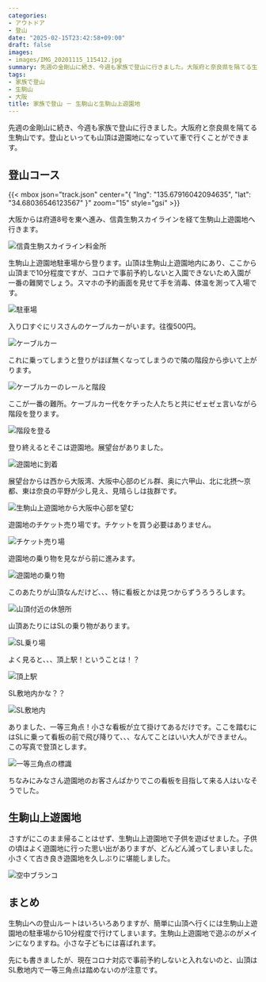 ```yaml
---
categories:
- アウトドア
- 登山
date: "2025-02-15T23:42:58+09:00"
draft: false
images: 
- images/IMG_20201115_115412.jpg
summary: 先週の金剛山に続き、今週も家族で登山に行きました。大阪府と奈良県を隔てる生駒山です。登山といっても山頂は遊園地になっていて車で簡単に行くことができます。
tags:
- 家族で登山
- 生駒山
- 大阪
title: 家族で登山 － 生駒山と生駒山上遊園地
---
```


先週の金剛山に続き、今週も家族で登山に行きました。大阪府と奈良県を隔てる生駒山です。登山といっても山頂は遊園地になっていて車で行くことができます。

## 登山コース

{{< mbox json="track.json" center="{ \"lng\": \"135.67916042094635\", \"lat\": \"34.68036546123567\" }" zoom="15" style="gsi" >}}

大阪からは府道8号を東へ進み、信貴生駒スカイラインを経て生駒山上遊園地へ行きます。

![信貴生駒スカイライン料金所](./images/IMG_20201115_101200.jpg)

生駒山上遊園地駐車場から登ります。山頂は生駒山上遊園地内にあり、ここから山頂まで10分程度ですが、コロナで事前予約しないと入園できないため入園が一番の難関でしょう。スマホの予約画面を見せて手を消毒、体温を測って入場です。

![駐車場](./images/IMG_20201115_120446.jpg)

入り口すぐにリスさんのケーブルカーがいます。往復500円。

![ケーブルカー](./images/IMG_20201115_120455.jpg)

これに乗ってしまうと登りがほぼ無くなってしまうので隣の階段から歩いて上がります。

![ケーブルカーのレールと階段](./images/IMG_20201115_120510.jpg)

ここが一番の難所。ケーブルカー代をケチった人たちと共にゼェゼェ言いながら階段を登ります。

![階段を登る](./images/IMG_20201115_120549.jpg)

登り終えるとそこは遊園地。展望台がありました。

![遊園地に到着](./images/IMG_20201115_120729.jpg)

展望台からは西から大阪湾、大阪中心部のビル群、奥に六甲山、北に北摂～京都、東は奈良の平野が少し見え、見晴らしは抜群です。

![生駒山上遊園地から大阪中心部を望む](./images/IMG_20201115_102947.jpg)

遊園地のチケット売り場です。チケットを買う必要はありません。

![チケット売り場](./images/IMG_20201115_104051.jpg)

遊園地の乗り物を見ながら前に進みます。

![遊園地の乗り物](./images/IMG_20201115_120840.jpg)

このあたりが山頂なんだけど、、、特に看板とかは見つからずうろうろします。

![山頂付近の休憩所](./images/IMG_20201115_121144.jpg)

山頂あたりにはSLの乗り物があります。

![SL乗り場](./images/IMG_20201115_121259.jpg)

よく見ると、、、頂上駅！ということは！？

![頂上駅](./images/IMG_20201115_121323.jpg)

SL敷地内かな？？

![SL敷地内](./images/IMG_20201115_121419.jpg)

ありました、一等三角点！小さな看板が立て掛けてあるだけです。ここを踏むにはSLに乗って看板の前で飛び降りて、、、なんてことはいい大人ができません。この写真で登頂とします。

![一等三角点の標識](./images/IMG_20201115_121430.jpg)

ちなみにみなさん遊園地のお客さんばかりでこの看板を目指して来る人はいなそうでした。

## 生駒山上遊園地

さすがにこのまま帰ることはせず、生駒山上遊園地で子供を遊ばせました。子供の頃はよく遊園地に行った思い出がありますが、どんどん減ってしまいました。小さくて古き良き遊園地を久しぶりに堪能しました。

![空中ブランコ](./images/IMG_20201115_132801.jpg)

## まとめ

生駒山への登山ルートはいろいろありますが、簡単に山頂へ行くには生駒山上遊園地の駐車場から10分程度で行けてしまいます。生駒山上遊園地で遊ぶのがメインになりますね。小さな子どもには喜ばれます。

先にも書きましたが、現在コロナ対応で事前予約しないと入れないのと、山頂はSL敷地内で一等三角点は踏めないのが注意です。
